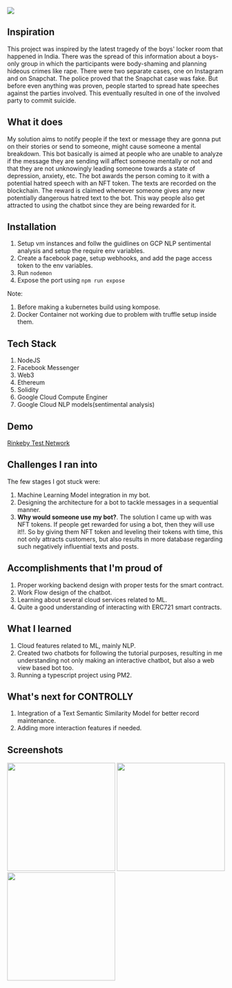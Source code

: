 <img src="https://i.imgur.com/vVUyrX7.jpg" />

## Inspiration
This project was inspired by the latest tragedy of the boys' locker room that happened in India. There was the spread of this information about a boys-only group in which the participants were body-shaming and planning hideous crimes like rape. There were two separate cases, one on Instagram and on Snapchat. The police proved that the Snapchat case was fake. But before even anything was proven, people started to spread hate speeches against the parties involved. This eventually resulted in one of the involved party to commit suicide.

## What it does
My solution aims to notify people if the text or message they are gonna put on their stories or send to someone, might cause someone a mental breakdown. This bot basically is aimed at people who are unable to analyze if the message they are sending will affect someone mentally or not and that they are not unknowingly leading someone towards a state of depression, anxiety, etc.
The bot awards the person coming to it with a potential hatred speech with an NFT token. The texts are recorded on the blockchain. The reward is claimed whenever someone gives any new potentially dangerous hatred text to the bot. This way people also get attracted to using the chatbot since they are being rewarded for it.

## Installation 
1. Setup vm instances and follw the guidlines on GCP NLP sentimental analysis and setup the require env variables.
2. Create a facebook page, setup webhooks, and add the page access token to the env variables.
3. Run ```nodemon```
4. Expose the port using ```npm run expose```

Note: 
1. Before making a kubernetes build using kompose. 
2. Docker Container not working due to problem with truffle setup inside them.

## Tech Stack
1. NodeJS
2. Facebook Messenger
3. Web3
4. Ethereum
5. Solidity
6. Google Cloud Compute Enginer
7. Google Cloud NLP models(sentimental analysis)

## Demo
[Rinkeby Test Network](https://m.me/106119301137974)

## Challenges I ran into
The few stages I got stuck were:
1. Machine Learning Model integration in my bot.
2. Designing the architecture for a bot to tackle messages in a sequential manner.
3. **Why would someone use my bot?**. The solution I came up with was NFT tokens. If people get rewarded for using a bot, then they will use it!!. So by giving them NFT token and leveling their tokens with time, this not only attracts customers, but also results in more database regarding such negatively influential texts and posts.

## Accomplishments that I'm proud of
1. Proper working backend design with proper tests for the smart contract.
2. Work Flow design of the chatbot.
3. Learning about several cloud services related to ML.
4. Quite a good understanding of interacting with ERC721 smart contracts.

## What I learned
1. Cloud features related to ML, mainly NLP.
2. Created two chatbots for following the tutorial purposes, resulting in me understanding not only making an interactive chatbot, but also a web view based bot too.
3. Running a typescript project using PM2.

## What's next for CONTROLLY
1. Integration of a Text Semantic Similarity Model for better record maintenance.
2. Adding more interaction features if needed.

## Screenshots
<p float="left">
  <img src="https://i.imgur.com/9y0DbJu.jpg" width="250" />
  <img src="https://i.imgur.com/tW0jGjT.jpg" width="250" /> 
  <img src="https://i.imgur.com/9LaHrdn.jpg" width="250" />
</p>



